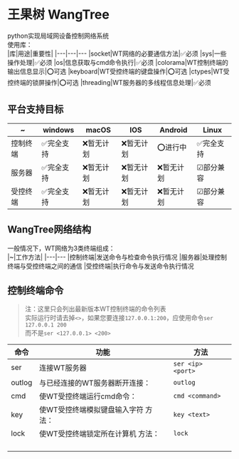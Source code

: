 # 王果树 WangTree
python实现局域网设备控制网络系统  
使用库：  
|库|用途|重要性|
|---|---|---
|socket|WT网络的必要通信方法|✅必须
|sys|一些操作处理|✅必须
|os|信息获取与cmd命令执行|✅必须
|colorama|WT控制终端的输出信息显示|⭕可选
|keyboard|WT受控终端的键盘操作|⭕可选
|ctypes|WT受控终端的锁屏操作|⭕可选
|threading|WT服务器的多线程信息处理|✅必须

## 平台支持目标
|~|windows|macOS|IOS|Android|Linux|
|---|---|---|---|---|---
|控制终端|✅完全支持|❌暂无计划|❌暂无计划|⭕进行中|✅完全支持
|服务器|✅完全支持|❌暂无计划|❌暂无计划|❌暂无计划|☑部分兼容
|受控终端|✅完全支持|❌暂无计划|❌暂无计划|❌暂无计划|☑部分兼容

## WangTree网络结构
一般情况下，WT网络为3类终端组成：  
|~|工作方法|
|---|---
|控制终端|发送命令与检查命令执行情况
|服务器|处理控制终端与受控终端之间的通信
|受控终端|执行命令与发送命令执行情况

## 控制终端命令
>注：这里只会列出最新版本WT控制终端的命令列表  
实际运行时请去掉`<>`，如果您要连接`127.0.0.1:200`，应使用命令`ser 127.0.0.1 200`  
而不是`ser <127.0.0.1> <200>`

|命令|功能|方法
|---|---|---
|ser|连接WT服务器|`ser <ip> <port>`  
|outlog|与已经连接的WT服务器断开连接：|`outlog` 
|cmd|使WT受控终端运行cmd命令：|`cmd <command>`
|key|使WT受控终端模拟键盘输入字符 方法：|`key <text>` 
|lock|使WT受控终端锁定所在计算机 方法：|`lock`
||
||
||
||
